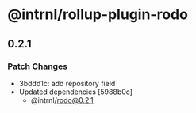 # @intrnl/rollup-plugin-rodo

## 0.2.1
### Patch Changes

- 3bddd1c: add repository field
- Updated dependencies [5988b0c]
  - @intrnl/rodo@0.2.1
